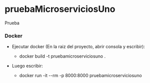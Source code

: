 # pruebaMicroserviciosUno
Prueba


### Docker
* Ejecutar docker (En la raiz del proyecto, abrir consola y escribir):
  *  docker build -t pruebamicroserviciosuno . 

* Luego escribir:
  * docker run -it --rm -p 8000:8000 pruebamicroserviciosuno
